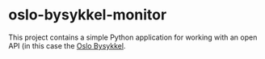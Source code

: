 # oslo-bysykkel-monitor
This project contains a simple Python application for working with an open API (in this case the [Oslo Bysykkel](https://oslobysykkel.no/apne-data/sanntid).

